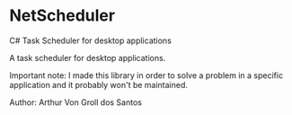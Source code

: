 # NetScheduler

C# Task Scheduler for desktop applications

A task scheduler for desktop applications.

Important note: I made this library in order to solve a problem in a specific application and it probably won't be maintained.

Author: Arthur Von Groll dos Santos